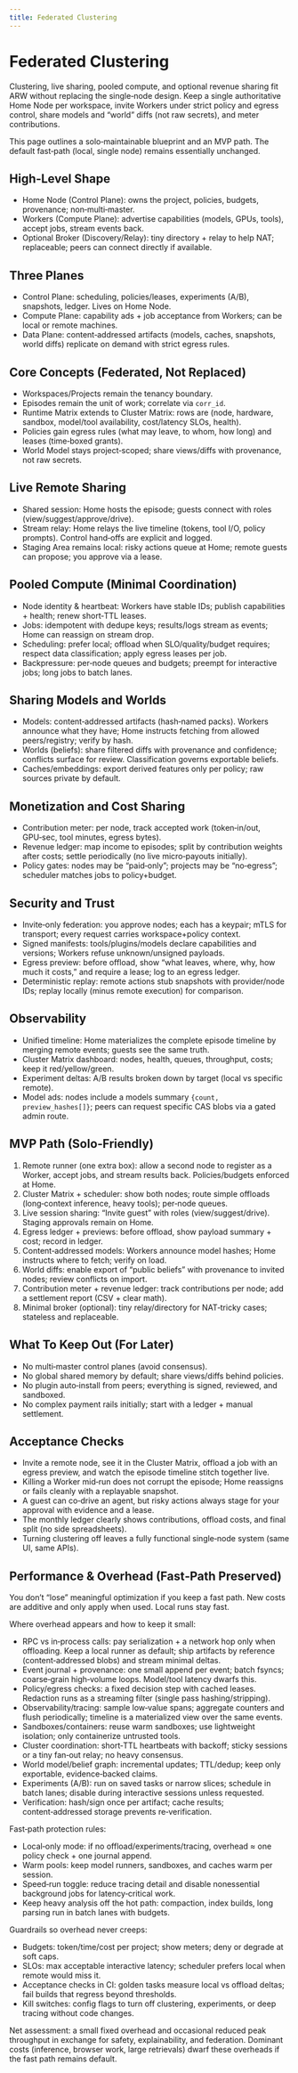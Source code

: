 ```yaml
---
title: Federated Clustering
---
```


# Federated Clustering

Clustering, live sharing, pooled compute, and optional revenue sharing fit ARW without replacing the single‑node design. Keep a single authoritative Home Node per workspace, invite Workers under strict policy and egress control, share models and “world” diffs (not raw secrets), and meter contributions.

This page outlines a solo‑maintainable blueprint and an MVP path. The default fast‑path (local, single node) remains essentially unchanged.

## High‑Level Shape
- Home Node (Control Plane): owns the project, policies, budgets, provenance; non‑multi‑master.
- Workers (Compute Plane): advertise capabilities (models, GPUs, tools), accept jobs, stream events back.
- Optional Broker (Discovery/Relay): tiny directory + relay to help NAT; replaceable; peers can connect directly if available.

## Three Planes
- Control Plane: scheduling, policies/leases, experiments (A/B), snapshots, ledger. Lives on Home Node.
- Compute Plane: capability ads + job acceptance from Workers; can be local or remote machines.
- Data Plane: content‑addressed artifacts (models, caches, snapshots, world diffs) replicate on demand with strict egress rules.

## Core Concepts (Federated, Not Replaced)
- Workspaces/Projects remain the tenancy boundary.
- Episodes remain the unit of work; correlate via `corr_id`.
- Runtime Matrix extends to Cluster Matrix: rows are (node, hardware, sandbox, model/tool availability, cost/latency SLOs, health).
- Policies gain egress rules (what may leave, to whom, how long) and leases (time‑boxed grants).
- World Model stays project‑scoped; share views/diffs with provenance, not raw secrets.

## Live Remote Sharing
- Shared session: Home hosts the episode; guests connect with roles (view/suggest/approve/drive).
- Stream relay: Home relays the live timeline (tokens, tool I/O, policy prompts). Control hand‑offs are explicit and logged.
- Staging Area remains local: risky actions queue at Home; remote guests can propose; you approve via a lease.

## Pooled Compute (Minimal Coordination)
- Node identity & heartbeat: Workers have stable IDs; publish capabilities + health; renew short‑TTL leases.
- Jobs: idempotent with dedupe keys; results/logs stream as events; Home can reassign on stream drop.
- Scheduling: prefer local; offload when SLO/quality/budget requires; respect data classification; apply egress leases per job.
- Backpressure: per‑node queues and budgets; preempt for interactive jobs; long jobs to batch lanes.

## Sharing Models and Worlds
- Models: content‑addressed artifacts (hash‑named packs). Workers announce what they have; Home instructs fetching from allowed peers/registry; verify by hash.
- Worlds (beliefs): share filtered diffs with provenance and confidence; conflicts surface for review. Classification governs exportable beliefs.
- Caches/embeddings: export derived features only per policy; raw sources private by default.

## Monetization and Cost Sharing
- Contribution meter: per node, track accepted work (token‑in/out, GPU‑sec, tool minutes, egress bytes).
- Revenue ledger: map income to episodes; split by contribution weights after costs; settle periodically (no live micro‑payouts initially).
- Policy gates: nodes may be “paid‑only”; projects may be “no‑egress”; scheduler matches jobs to policy+budget.

## Security and Trust
- Invite‑only federation: you approve nodes; each has a keypair; mTLS for transport; every request carries workspace+policy context.
- Signed manifests: tools/plugins/models declare capabilities and versions; Workers refuse unknown/unsigned payloads.
- Egress preview: before offload, show “what leaves, where, why, how much it costs,” and require a lease; log to an egress ledger.
- Deterministic replay: remote actions stub snapshots with provider/node IDs; replay locally (minus remote execution) for comparison.

## Observability
- Unified timeline: Home materializes the complete episode timeline by merging remote events; guests see the same truth.
- Cluster Matrix dashboard: nodes, health, queues, throughput, costs; keep it red/yellow/green.
- Experiment deltas: A/B results broken down by target (local vs specific remote).
- Model ads: nodes include a models summary `{count, preview_hashes[]}`; peers can request specific CAS blobs via a gated admin route.

## MVP Path (Solo‑Friendly)
1) Remote runner (one extra box): allow a second node to register as a Worker, accept jobs, and stream results back. Policies/budgets enforced at Home.
2) Cluster Matrix + scheduler: show both nodes; route simple offloads (long‑context inference, heavy tools); per‑node queues.
3) Live session sharing: “Invite guest” with roles (view/suggest/drive). Staging approvals remain on Home.
4) Egress ledger + previews: before offload, show payload summary + cost; record in ledger.
5) Content‑addressed models: Workers announce model hashes; Home instructs where to fetch; verify on load.
6) World diffs: enable export of “public beliefs” with provenance to invited nodes; review conflicts on import.
7) Contribution meter + revenue ledger: track contributions per node; add a settlement report (CSV + clear math).
8) Minimal broker (optional): tiny relay/directory for NAT‑tricky cases; stateless and replaceable.

## What To Keep Out (For Later)
- No multi‑master control planes (avoid consensus).
- No global shared memory by default; share views/diffs behind policies.
- No plugin auto‑install from peers; everything is signed, reviewed, and sandboxed.
- No complex payment rails initially; start with a ledger + manual settlement.

## Acceptance Checks
- Invite a remote node, see it in the Cluster Matrix, offload a job with an egress preview, and watch the episode timeline stitch together live.
- Killing a Worker mid‑run does not corrupt the episode; Home reassigns or fails cleanly with a replayable snapshot.
- A guest can co‑drive an agent, but risky actions always stage for your approval with evidence and a lease.
- The monthly ledger clearly shows contributions, offload costs, and final split (no side spreadsheets).
- Turning clustering off leaves a fully functional single‑node system (same UI, same APIs).

## Performance & Overhead (Fast‑Path Preserved)

You don’t “lose” meaningful optimization if you keep a fast path. New costs are additive and only apply when used. Local runs stay fast.

Where overhead appears and how to keep it small:
- RPC vs in‑process calls: pay serialization + a network hop only when offloading. Keep a local runner as default; ship artifacts by reference (content‑addressed blobs) and stream minimal deltas.
- Event journal + provenance: one small append per event; batch fsyncs; coarse‑grain high‑volume loops. Model/tool latency dwarfs this.
- Policy/egress checks: a fixed decision step with cached leases. Redaction runs as a streaming filter (single pass hashing/stripping).
- Observability/tracing: sample low‑value spans; aggregate counters and flush periodically; timeline is a materialized view over the same events.
- Sandboxes/containers: reuse warm sandboxes; use lightweight isolation; only containerize untrusted tools.
- Cluster coordination: short‑TTL heartbeats with backoff; sticky sessions or a tiny fan‑out relay; no heavy consensus.
- World model/belief graph: incremental updates; TTL/dedup; keep only exportable, evidence‑backed claims.
- Experiments (A/B): run on saved tasks or narrow slices; schedule in batch lanes; disable during interactive sessions unless requested.
- Verification: hash/sign once per artifact; cache results; content‑addressed storage prevents re‑verification.

Fast‑path protection rules:
- Local‑only mode: if no offload/experiments/tracing, overhead ≈ one policy check + one journal append.
- Warm pools: keep model runners, sandboxes, and caches warm per session.
- Speed‑run toggle: reduce tracing detail and disable nonessential background jobs for latency‑critical work.
- Keep heavy analysis off the hot path: compaction, index builds, long parsing run in batch lanes with budgets.

Guardrails so overhead never creeps:
- Budgets: token/time/cost per project; show meters; deny or degrade at soft caps.
- SLOs: max acceptable interactive latency; scheduler prefers local when remote would miss it.
- Acceptance checks in CI: golden tasks measure local vs offload deltas; fail builds that regress beyond thresholds.
- Kill switches: config flags to turn off clustering, experiments, or deep tracing without code changes.

Net assessment: a small fixed overhead and occasional reduced peak throughput in exchange for safety, explainability, and federation. Dominant costs (inference, browser work, large retrievals) dwarf these overheads if the fast path remains default.
